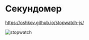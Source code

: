 # Секундомер

https://oshkov.github.io/stopwatch-js/

![stopwatch](https://github.com/oshkov/stopwatch-js/assets/87696868/5af1bcee-3a50-436a-9d92-703cfd0c0b5a)
